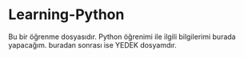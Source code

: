 # Learning-Python
Bu bir öğrenme dosyasıdır. Python öğrenimi ile ilgili bilgilerimi burada yapacağım.
buradan sonrası ise YEDEK dosyamdır.
